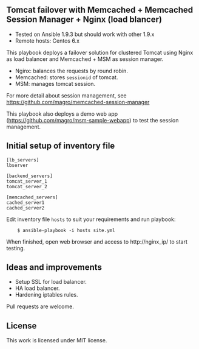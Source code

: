 ## Tomcat failover with Memcached + Memcached Session Manager + Nginx (load blancer)

- Tested on Ansible 1.9.3 but should work with other 1.9.x
- Remote hosts: Centos 6.x

This playbook deploys a failover solution for clustered Tomcat using Nginx as load balancer and Memcached + MSM as session manager.

- Nginx: balances the requests by round robin.
- Memcached: stores `sessionid` of tomcat.
- MSM: manages tomcat session.

For more detail about session management, see https://github.com/magro/memcached-session-manager

This playbook also deploys a demo web app (https://github.com/magro/msm-sample-webapp) to test the session management.


## Initial setup of inventory file

```
[lb_servers]
lbserver

[backend_servers]
tomcat_server_1
tomcat_server_2

[memcached_servers]
cached_server1
cached_server2
```

Edit inventory file `hosts` to suit your requirements and run playbook:

```
    $ ansible-playbook -i hosts site.yml
```

When finished, open web browser and access to http://nginx_ip/ to start testing.

## Ideas and improvements

- Setup SSL for load balancer.
- HA load balancer.
- Hardening iptables rules.

Pull requests are welcome.

## License

This work is licensed under MIT license.
